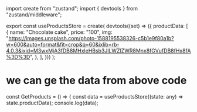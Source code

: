 <!--   create a json data for get product first -->

import create from "zustand";
import { devtools } from "zustand/middleware";

export const useProductsStore = create(
  devtools((set) => ({
    productData: [
      {
        name: "Chocolate  cake",
        price: "100",
        img: "https://images.unsplash.com/photo-1588195538326-c5b1e9f80a1b?w=600&auto=format&fit=crop&q=60&ixlib=rb-4.0.3&ixid=M3wxMjA3fDB8MHxleHBsb3JlLWZlZWR8Mnx8fGVufDB8fHx8fA%3D%3D",
      },
    ],
  }))
);


# we can ge the data from above code

const GetProducts = () => {
const data = useProductsStore((state: any) => state.productData);
console.log(data);




<!--  -->